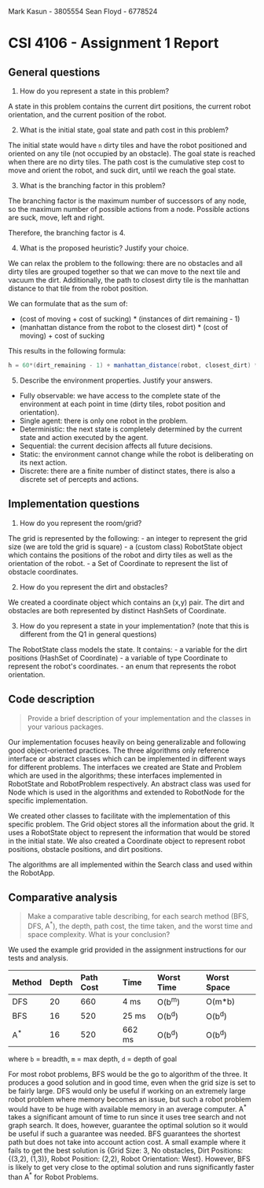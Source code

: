 Mark Kasun - 3805554
Sean Floyd - 6778524

# CSI 4106 - Assignment 1 Report

## General questions
1. How do you represent a state in this problem?

  A state in this problem contains the current dirt positions, the current robot orientation, and the current position of the robot.

2. What is the initial state, goal state and path cost in this problem?

  The initial state would have `n` dirty tiles and have the robot positioned and oriented on any tile (not occupied by an obstacle).
  The goal state is reached when there are no dirty tiles.
  The path cost is the cumulative step cost to move and orient the robot, and suck dirt, until we reach the goal state.

3. What is the branching factor in this problem?

  The branching factor is the maximum number of successors of any node, so the maximum number of possible actions from a node. Possible actions are suck, move, left and right.

  Therefore, the branching factor is 4.

4. What is the proposed heuristic? Justify your choice.

  We can relax the problem to the following: there are no obstacles and all dirty tiles are grouped together so that we can move to the next tile and vacuum the dirt. Additionally, the path to closest dirty tile is the manhattan distance to that tile from the robot position.

  We can formulate that as the sum of:
  - (cost of moving + cost of sucking) * (instances of dirt remaining - 1)
  - (manhattan distance from the robot to the closest dirt) * (cost of moving) + cost of sucking

  This results in the following formula:
  ```java
  h = 60*(dirt_remaining - 1) + manhattan_distance(robot, closest_dirt) * 50 + 10
  ```

5. Describe the environment properties. Justify your answers.

  - Fully observable: we have access to the complete state of the environment at each point in time (dirty tiles, robot position and orientation).
  - Single agent: there is only one robot in the problem.
  - Deterministic: the next state is completely determined by the current state and action executed by the agent.
  - Sequential: the current decision affects all future decisions.
  - Static: the environment cannot change while the robot is deliberating on its next action.
  - Discrete: there are a finite number of distinct states, there is also a discrete set of percepts and actions.


## Implementation questions
1. How do you represent the room/grid?

  The grid is represented by the following:
    - an integer to represent the grid size (we are told the grid is square)
    - a (custom class) RobotState object which contains the positions of the robot and dirty tiles as well as the orientation of the robot.
    - a Set of Coordinate to represent the list of obstacle coordinates.

2. How do you represent the dirt and obstacles?

  We created a coordinate object which contains an (x,y) pair. The dirt and obstacles are both represented by distinct HashSets of Coordinate.

3. How do you represent a state in your implementation? (note that this is different from the Q1 in general questions)

  The RobotState class models the state. It contains:
    - a variable for the dirt positions (HashSet of Coordinate)
    - a variable of type Coordinate to represent the robot's coordinates.
    - an enum that represents the robot orientation.

## Code description
 > Provide a brief description of your implementation and the classes in your various packages.

Our implementation focuses heavily on being generalizable and following good object-oriented practices. The three algorithms only reference interface or abstract classes which can be implemented in different ways for different problems. The interfaces we created are State and Problem which are used in the algorithms; these interfaces implemented in RobotState and RobotProblem respectively. An abstract class was used for Node which is used in the algorithms and extended to RobotNode for the specific implementation.

We created other classes to facilitate with the implementation of this specific problem. The Grid object stores all the information about the grid. It uses a RobotState object to represent the information that would be stored in the initial state. We also created a Coordinate object to represent robot positions, obstacle positions, and dirt positions.

The algorithms are all implemented within the Search class and used within the RobotApp.

## Comparative analysis
> Make a comparative table describing, for each search method (BFS, DFS, A<sup>\*</sup>), the depth, path cost, the time taken, and the worst time and space complexity. What is your conclusion?

We used the example grid provided in the assignment instructions for our tests and analysis.

|Method|  Depth|   Path Cost|   Time|    Worst Time|  Worst Space|
|:--|:--|:--|:--|:--|:--|
|DFS| 20|  660| 4 ms|    O(b<sup>m</sup>)|  O(m*b)|
|BFS| 16|  520| 25 ms|   O(b<sup>d</sup>)|  O(b<sup>d</sup>)|
|A<sup>\*</sup>|  16|  520| 662 ms|  O(b<sup>d</sup>)|  O(b<sup>d</sup>)|

where `b` = breadth, `m` = max depth, `d` = depth of goal

For most robot problems, BFS would be the go to algorithm of the three. It produces a good solution and in good time, even when the grid size is set to be fairly large. DFS would only be useful if working on an extremely large robot problem where memory becomes an issue, but such a robot problem would have to be huge with available memory in an average computer. A<sup>\*</sup> takes a significant amount of time to run since it uses tree search and not graph search. It does, however, guarantee the optimal solution so it would be useful if such a guarantee was needed. BFS guarantees the shortest path but does not take into account action cost. A small example where it fails to get the best solution is {Grid Size: 3, No obstacles, Dirt Positions: {(3,2), (1,3)}, Robot Position: (2,2), Robot Orientation: West}. However, BFS is likely to get very close to the optimal solution and runs significantly faster than A<sup>\*</sup> for Robot Problems.
